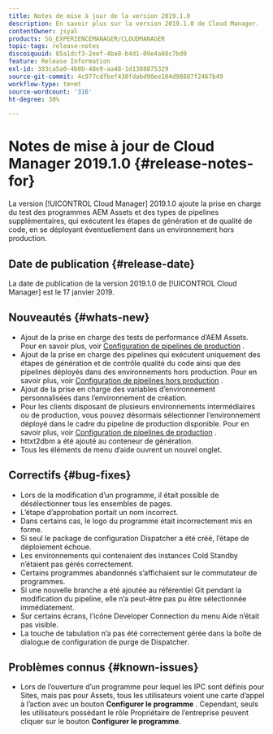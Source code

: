 ```yaml
---
title: Notes de mise à jour de la version 2019.1.0
description: En savoir plus sur la version 2019.1.0 de Cloud Manager.
contentOwner: jsyal
products: SG_EXPERIENCEMANAGER/CLOUDMANAGER
topic-tags: release-notes
discoiquuid: 85a1dcf3-2eef-4ba8-b4d1-09e4a88c7bd0
feature: Release Information
exl-id: 383ca5a0-4b0b-48e9-aa48-1d1388875329
source-git-commit: 4c977cdfbef438fdabd90ee104d98887f2467b49
workflow-type: tm+mt
source-wordcount: '316'
ht-degree: 30%

---
```


# Notes de mise à jour de Cloud Manager 2019.1.0 {#release-notes-for}

La version [!UICONTROL Cloud Manager] 2019.1.0 ajoute la prise en charge du test des programmes AEM Assets et des types de pipelines supplémentaires, qui exécutent les étapes de génération et de qualité de code, en se déployant éventuellement dans un environnement hors production.

## Date de publication {#release-date}

La date de publication de la version 2019.1.0 de [!UICONTROL Cloud Manager] est le 17 janvier 2019.

## Nouveautés {#whats-new}

* Ajout de la prise en charge des tests de performance d’AEM Assets. Pour en savoir plus, voir [Configuration de pipelines de production](/help/using/production-pipelines.md) .
* Ajout de la prise en charge des pipelines qui exécutent uniquement des étapes de génération et de contrôle qualité du code ainsi que des pipelines déployés dans des environnements hors production. Pour en savoir plus, voir [Configuration de pipelines hors production](/help/using/non-production-pipelines.md) .
* Ajout de la prise en charge des variables d’environnement personnalisées dans l’environnement de création.
* Pour les clients disposant de plusieurs environnements intermédiaires ou de production, vous pouvez désormais sélectionner l’environnement déployé dans le cadre du pipeline de production disponible. Pour en savoir plus, voir [Configuration de pipelines de production](/help/using/production-pipelines.md) .
* httxt2dbm a été ajouté au conteneur de génération.
* Tous les éléments de menu d’aide ouvrent un nouvel onglet.

## Correctifs {#bug-fixes}

* Lors de la modification d’un programme, il était possible de désélectionner tous les ensembles de pages.
* L’étape d’approbation portait un nom incorrect.
* Dans certains cas, le logo du programme était incorrectement mis en forme.
* Si seul le package de configuration Dispatcher a été créé, l’étape de déploiement échoue.
* Les environnements qui contenaient des instances Cold Standby n’étaient pas gérés correctement.
* Certains programmes abandonnés s’affichaient sur le commutateur de programmes.
* Si une nouvelle branche a été ajoutée au référentiel Git pendant la modification du pipeline, elle n’a peut-être pas pu être sélectionnée immédiatement.
* Sur certains écrans, l’icône Developer Connection du menu Aide n’était pas visible.
* La touche de tabulation n’a pas été correctement gérée dans la boîte de dialogue de configuration de purge de Dispatcher.

## Problèmes connus {#known-issues}

* Lors de l’ouverture d’un programme pour lequel les IPC sont définis pour Sites, mais pas pour Assets, tous les utilisateurs voient une carte d’appel à l’action avec un bouton **Configurer le programme** . Cependant, seuls les utilisateurs possédant le rôle Propriétaire de l’entreprise peuvent cliquer sur le bouton **Configurer le programme**.
